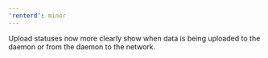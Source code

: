 ```yaml
---
'renterd': minor
---
```


Upload statuses now more clearly show when data is being uploaded to the daemon or from the daemon to the network.
